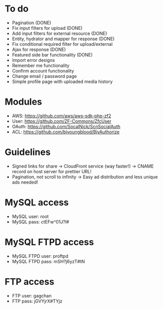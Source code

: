 To do
================================================================================
- Pagination (DONE)
- Fix input filters for upload (DONE)
- Add input filters for external resource (DONE)
- Entity, hydrator and mapper for response (DONE)
- Fix conditional required filter for upload/external
- Ajax for response (DONE)
- Featured side bar functionality (DONE)
- Import error designs
- Remember me functionality
- Confirm account functionality
- Change email / password page
- Simple profile page with uploaded media history

Modules
================================================================================
- AWS: https://github.com/aws/aws-sdk-php-zf2
- User: https://github.com/ZF-Commons/ZfcUser
- OAuth: https://github.com/SocalNick/ScnSocialAuth
- ACL: https://github.com/bjyoungblood/BjyAuthorize

Guidelines
================================================================================
- Signed links for share -> CloudFront service (way faster!) -> CNAME record on host server for prettier URL!
- Pagination, not scroll to infinity -> Easy ad distribution and less unique ads needed!

MySQL access
================================================================================
- MySQL user: root
- MySQL pass: ctEFw^01J?l#

MySQL FTPD access
================================================================================
- MySQL FTPD user: proftpd
- MySQL FTPD pass: mSH?j6yzT#tN

FTP access
================================================================================
- FTP user: gagchan
- FTP pass: jGVYjrX#TYjz
